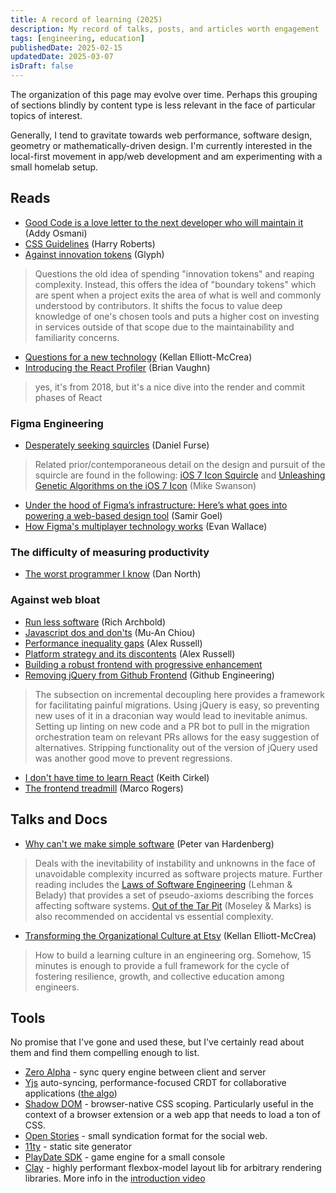 ```yaml
---
title: A record of learning (2025)
description: My record of talks, posts, and articles worth engagement
tags: [engineering, education]
publishedDate: 2025-02-15
updatedDate: 2025-03-07
isDraft: false
---
```


The organization of this page may evolve over time.
Perhaps this grouping of sections blindly by content type is less relevant in the face of particular topics of interest.

Generally, I tend to gravitate towards web performance, software design, geometry or mathematically-driven design.
I'm currently interested in the local-first movement in app/web development and am experimenting with a small homelab setup.

## Reads

- [Good Code is a love letter to the next developer who will maintain it](https://addyosmani.com/blog/good-code/) (Addy Osmani)
- [CSS Guidelines](https://cssguidelin.es) (Harry Roberts)
- [Against innovation tokens](https://blog.glyph.im/2024/07/against-innovation-tokens.html) (Glyph)

> Questions the old idea of spending "innovation tokens" and reaping complexity.
Instead, this offers the idea of "boundary tokens" which are spent when a project exits the area of what is well and commonly understood by contributors.
It shifts the focus to value deep knowledge of one's chosen tools and puts a higher cost on investing in services outside of that scope due to the maintainability and familiarity concerns.

- [Questions for a new technology](https://kellanem.com/notes/new-tech) (Kellan Elliott-McCrea)
- [Introducing the React Profiler](https://legacy.reactjs.org/blog/2018/09/10/introducing-the-react-profiler.html#browsing-commits) (Brian Vaughn)
> yes, it's from 2018, but it's a nice dive into the render and commit phases of React

### Figma Engineering

- [Desperately seeking squircles](https://www.figma.com/blog/desperately-seeking-squircles/) (Daniel Furse)

> Related prior/contemporaneous detail on the design and pursuit of the squircle are found in the following: 
[iOS 7 Icon Squircle](https://www.cocoanetics.com/2013/06/ios-7-icon-squircle/) and
[Unleashing Genetic Algorithms on the iOS 7 Icon](https://blog.mikeswanson.com/unleashing-genetic-algorithms-on-the-ios-7-icon/) (Mike Swanson)

- [Under the hood of Figma’s infrastructure: Here’s what goes into powering a web-based design tool](https://www.figma.com/blog/under-the-hood-of-figmas-infrastructure/) (Samir Goel)
- [How Figma's multiplayer technology works](https://www.figma.com/blog/how-figmas-multiplayer-technology-works/) (Evan Wallace)

### The difficulty of measuring productivity

- [The worst programmer I know](https://dannorth.net/the-worst-programmer/) (Dan North)

### Against web bloat

- [Run less software](https://www.intercom.com/blog/run-less-software/) (Rich Archbold)
- [Javascript dos and don'ts](https://muan.co/posts/javascript) (Mu-An Chiou)
- [Performance inequality gaps](https://infrequently.org/series/performance-inequality/) (Alex Russell)
- [Platform strategy and its discontents](https://infrequently.org/2024/10/platforms-are-competitions/) (Alex Russell)
- [Building a robust frontend with progressive enhancement](https://www.gov.uk/service-manual/technology/using-progressive-enhancement)
- [Removing jQuery from Github Frontend](https://github.blog/engineering/engineering-principles/removing-jquery-from-github-frontend/) (Github Engineering)

> The subsection on incremental decoupling here provides a framework for facilitating painful migrations.
Using jQuery is easy, so preventing new uses of it in a draconian way would lead to inevitable animus.
Setting up linting on new code and a PR bot to pull in the migration orchestration team on relevant PRs allows for the easy suggestion of alternatives.
Stripping functionality out of the version of jQuery used was another good move to prevent regressions.

- [I don't have time to learn React](https://www.keithcirkel.co.uk/i-dont-have-time-to-learn-react/) (Keith Cirkel)
- [The frontend treadmill](https://polotek.net/posts/the-frontend-treadmill/) (Marco Rogers)

## Talks and Docs

- [Why can't we make simple software](https://www.youtube.com/watch?v=czzAVuVz7u4) (Peter van Hardenberg)

> Deals with the inevitability of instability and unknowns in the face of unavoidable complexity incurred as software projects mature.
Further reading includes the [Laws of Software Engineering](https://en.wikipedia.org/wiki/Lehman%27s_laws_of_software_evolution) (Lehman & Belady)
that provides a set of pseudo-axioms describing the forces affecting software systems.
[Out of the Tar Pit](https://curtclifton.net/papers/MoseleyMarks06a.pdf) (Moseley & Marks) is also recommended on accidental vs essential complexity.

- [Transforming the Organizational Culture at Etsy](https://www.youtube.com/watch?v=a772VLZ4ot8) (Kellan Elliott-McCrea)

> How to build a learning culture in an engineering org.
Somehow, 15 minutes is enough to provide a full framework for the cycle of fostering resilience, growth, and collective education among engineers.

## Tools

No promise that I've gone and used these, but I've certainly read about them and find them compelling enough to list.

- [Zero Alpha](https://zero.rocicorp.dev/docs/introduction) - sync query engine between client and server
- [Yjs](https://docs.yjs.dev) auto-syncing, performance-focused CRDT for collaborative applications ([the algo](https://github.com/yjs/yjs#yjs-crdt-algorithm))
- [Shadow DOM](https://web.dev/articles/shadowdom-v1) - browser-native CSS scoping. Particularly useful in the context of a browser extension or a web app that needs to load a ton of CSS.
- [Open Stories](https://github.com/dddddddddzzzz/OpenStories) - small syndication format for the social web.
- [11ty](https://www.11ty.dev) - static site generator
- [PlayDate SDK](https://play.date/dev/) - game engine for a small console
- [Clay](https://github.com/nicbarker/clay/blob/main/README.md) - highly performant flexbox-model layout lib for arbitrary rendering libraries.
More info in the [introduction video](https://www.youtube.com/watch?v=DYWTw19_8r40)
